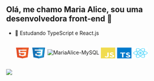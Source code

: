 ## Olá, me chamo Maria Alice, sou uma desenvolvedora front-end 👋


- 🌱 Estudando TypeScript e React.js

  <div style="display: inline_block"><br>
  <img align="center" alt="MariaAlice-HTML" height="30" width="40" src="https://raw.githubusercontent.com/devicons/devicon/master/icons/html5/html5-original.svg">
  <img align="center" alt="MariaAlice-CSS" height="30" width="40" src="https://raw.githubusercontent.com/devicons/devicon/master/icons/css3/css3-original.svg">
  <img aling="center" alt="MariaAlice-MySQL" height="30" width="40" src="https://cdn.jsdelivr.net/gh/devicons/devicon@latest/icons/threedsmax/threedsmax-original.svg">
  <img align="center" alt="MariaAlice-Js" height="30" width="40" src="https://raw.githubusercontent.com/devicons/devicon/master/icons/javascript/javascript-plain.svg">
  <img align="center" alt="MariaAlice-Ts" height="30" width="40" src="https://raw.githubusercontent.com/devicons/devicon/master/icons/typescript/typescript-plain.svg">
  <img align="center" alt="MariaAlice-React" height="30" width="40" src="https://raw.githubusercontent.com/devicons/devicon/master/icons/react/react-original.svg">
</div>

##

<div>
<a href="https://www.linkedin.com/in/mariaalice-dev/" target="_blank"><img src="https://img.shields.io/badge/-LinkedIn-%230077B5?style=for-the-badge&logo=linkedin&logoColor=white" target="_blank"></a> 
</div>
